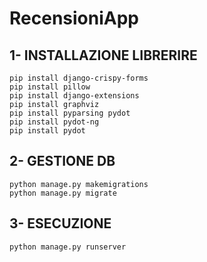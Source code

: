 # RecensioniApp

## 1- INSTALLAZIONE LIBRERIRE
	pip install django-crispy-forms
	pip install pillow
	pip install django-extensions
	pip install graphviz
	pip install pyparsing pydot
	pip install pydot-ng
	pip install pydot
## 2- GESTIONE DB
	python manage.py makemigrations
	python manage.py migrate
## 3- ESECUZIONE
	python manage.py runserver
